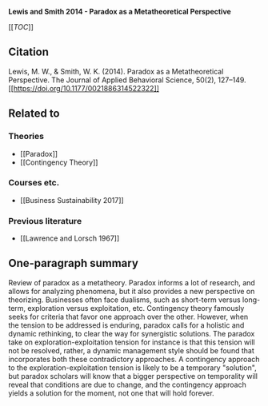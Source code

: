 **Lewis and Smith 2014 - Paradox as a Metatheoretical Perspective**

[[_TOC_]]

## Citation
Lewis, M. W., & Smith, W. K. (2014). Paradox as a Metatheoretical Perspective. The Journal of Applied Behavioral Science, 50(2), 127–149. [[https://doi.org/10.1177/0021886314522322]]

## Related to

### Theories
* [[Paradox]]
* [[Contingency Theory]]

### Courses etc.
* [[Business Sustainability 2017]]

### Previous literature
* [[Lawrence and Lorsch 1967]]

## One-paragraph summary
Review of paradox as a metatheory. Paradox informs a lot of research, and allows for analyzing phenomena, but it also provides a new perspective on theorizing. Businesses often face dualisms, such as short-term versus long-term, exploration versus exploitation, etc. Contingency theory famously seeks for criteria that favor one approach over the other. However, when the tension to be addressed is enduring, paradox calls for a holistic and dynamic rethinking, to clear the way for synergistic solutions. The paradox take on exploration-exploitation tension for instance is that this tension will not be resolved, rather, a dynamic management style should be found that incorporates both these contradictory approaches. A contingency approach to the exploration-exploitation tension is likely to be a temporary "solution", but paradox scholars will know that a bigger perspective on temporality will reveal that conditions are due to change, and the contingency approach yields a solution for the moment, not one that will hold forever.